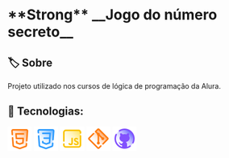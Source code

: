 <h1>**Strong** __Jogo do número secreto__</h1>

<h2>🏷  Sobre</h2>
<p>Projeto utilizado nos cursos de lógica de programação da Alura.</p>

## 🚀 Tecnologias:
<div>
  <img src="https://github.com/MarceloM-Albuquerque/jogo-do-numero-secreto/blob/main/img/html.png">
  <img src="https://github.com/MarceloM-Albuquerque/jogo-do-numero-secreto/blob/main/img/css.png">
  <img src="https://github.com/MarceloM-Albuquerque/jogo-do-numero-secreto/blob/main/img/js.png">
  <img src="https://github.com/MarceloM-Albuquerque/jogo-do-numero-secreto/blob/main/img/git.png">
  <img src="https://github.com/MarceloM-Albuquerque/jogo-do-numero-secreto/blob/main/img/github.png">
</div>
